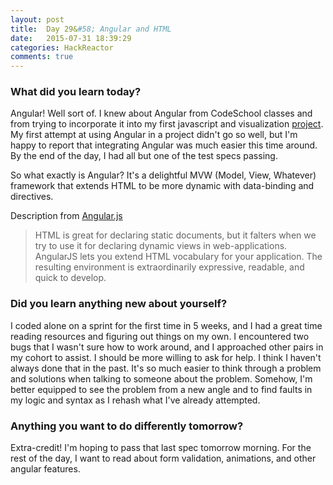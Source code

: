 ```yaml
---
layout: post
title:  Day 29&#58; Angular and HTML
date:   2015-07-31 18:39:29
categories: HackReactor
comments: true
---
```


### What did you learn today?

Angular! Well sort of. I knew about Angular from CodeSchool classes and from trying to incorporate it into my first javascript and visualization [project](http://databits.io/submission/edx-student-progress-dashboard). My first attempt at using Angular in a project didn't go so well, but I'm happy to report that integrating Angular was much easier this time around. By the end of the day, I had all but one of the test specs passing.

So what exactly is Angular? It's a delightful MVW (Model, View, Whatever) framework that extends HTML to be more dynamic with data-binding and directives.

Description from [Angular.js](https://angularjs.org/)

> HTML is great for declaring static documents, but it falters when we try to use it for declaring dynamic views in web-applications. AngularJS lets you extend HTML vocabulary for your application. The resulting environment is extraordinarily expressive, readable, and quick to develop.



### Did you learn anything new about yourself?

I coded alone on a sprint for the first time in 5 weeks, and I had a great time reading resources and figuring out things on my own. I encountered two bugs that I wasn't sure how to work around, and I approached other pairs in my cohort to assist. I should be more willing to ask for help. I think I haven't always done that in the past. It's so much easier to think through a problem and solutions when talking to someone about the problem. Somehow, I'm better equipped to see the problem from a new angle and to find faults in my logic and syntax as I rehash what I've already attempted.

### Anything you want to do differently tomorrow?

Extra-credit! I'm hoping to pass that last spec tomorrow morning. For the rest of the day, I want to read about form validation, animations, and other angular features.